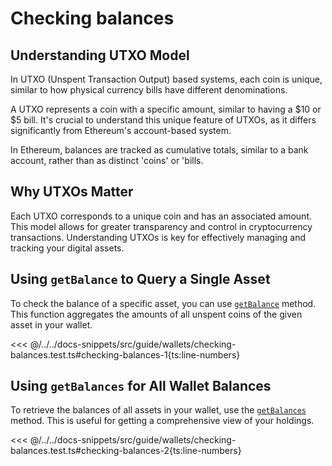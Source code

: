 # Checking balances

## Understanding UTXO Model

In UTXO (Unspent Transaction Output) based systems, each coin is unique, similar to how physical currency bills have different denominations.

A UTXO represents a coin with a specific amount, similar to having a $10 or $5 bill. It's crucial to understand this unique feature of UTXOs, as it differs significantly from Ethereum's account-based system.

In Ethereum, balances are tracked as cumulative totals, similar to a bank account, rather than as distinct 'coins' or 'bills.

## Why UTXOs Matter

Each UTXO corresponds to a unique coin and has an associated amount. This model allows for greater transparency and control in cryptocurrency transactions. Understanding UTXOs is key for effectively managing and tracking your digital assets.

## Using `getBalance` to Query a Single Asset

To check the balance of a specific asset, you can use [`getBalance`](../../api/Account/Account.html#getbalance) method. This function aggregates the amounts of all unspent coins of the given asset in your wallet.

<<< @/../../docs-snippets/src/guide/wallets/checking-balances.test.ts#checking-balances-1{ts:line-numbers}

## Using `getBalances` for All Wallet Balances

To retrieve the balances of all assets in your wallet, use the [`getBalances`](../../api/Account/Account.html#getbalances) method. This is useful for getting a comprehensive view of your holdings.

<<< @/../../docs-snippets/src/guide/wallets/checking-balances.test.ts#checking-balances-2{ts:line-numbers}
